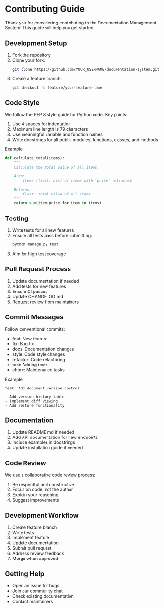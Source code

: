 # Contributing Guide

Thank you for considering contributing to the Documentation Management System! This guide will help you get started.

## Development Setup

1. Fork the repository
2. Clone your fork:
   ```bash
   git clone https://github.com/YOUR_USERNAME/documentation-system.git
   ```
3. Create a feature branch:
   ```bash
   git checkout -b feature/your-feature-name
   ```

## Code Style

We follow the PEP 8 style guide for Python code. Key points:

1. Use 4 spaces for indentation
2. Maximum line length is 79 characters
3. Use meaningful variable and function names
4. Write docstrings for all public modules, functions, classes, and methods

Example:
```python
def calculate_total(items):
    """
    Calculate the total value of all items.

    Args:
        items (list): List of items with 'price' attribute

    Returns:
        float: Total value of all items
    """
    return sum(item.price for item in items)
```

## Testing

1. Write tests for all new features
2. Ensure all tests pass before submitting:
   ```bash
   python manage.py test
   ```
3. Aim for high test coverage

## Pull Request Process

1. Update documentation if needed
2. Add tests for new features
3. Ensure CI passes
4. Update CHANGELOG.md
5. Request review from maintainers

## Commit Messages

Follow conventional commits:
- feat: New feature
- fix: Bug fix
- docs: Documentation changes
- style: Code style changes
- refactor: Code refactoring
- test: Adding tests
- chore: Maintenance tasks

Example:
```
feat: Add document version control

- Add version history table
- Implement diff viewing
- Add restore functionality
```

## Documentation

1. Update README.md if needed
2. Add API documentation for new endpoints
3. Include examples in docstrings
4. Update installation guide if needed

## Code Review

We use a collaborative code review process:
1. Be respectful and constructive
2. Focus on code, not the author
3. Explain your reasoning
4. Suggest improvements

## Development Workflow

1. Create feature branch
2. Write tests
3. Implement feature
4. Update documentation
5. Submit pull request
6. Address review feedback
7. Merge when approved

## Getting Help

- Open an issue for bugs
- Join our community chat
- Check existing documentation
- Contact maintainers
